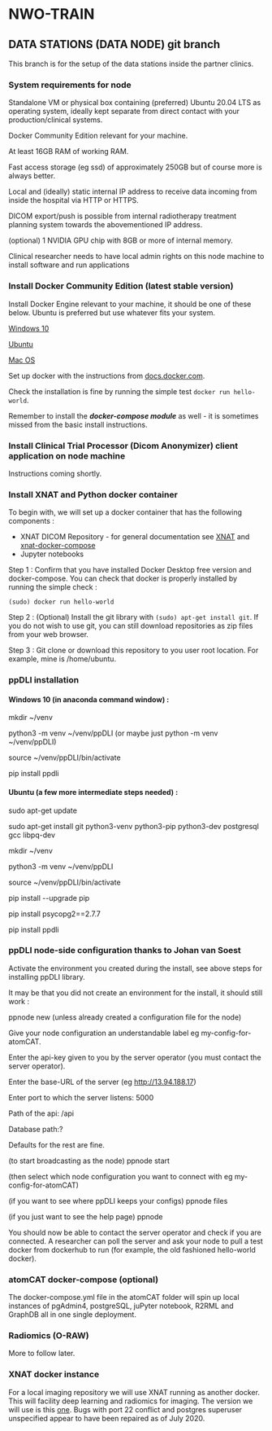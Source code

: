 # NWO-TRAIN

## DATA STATIONS (DATA NODE) git branch

This branch is for the setup of the data stations inside the partner clinics. 

### System requirements for node
Standalone VM or physical box containing (preferred) Ubuntu 20.04 LTS as operating system, ideally kept separate from direct contact with your production/clinical systems.

Docker Community Edition relevant for your machine.

At least 16GB RAM of working RAM.

Fast access storage (eg ssd) of approximately 250GB but of course more is always better.

Local and (ideally) static internal IP address to receive data incoming from inside the hospital via HTTP or HTTPS.

DICOM export/push is possible from internal radiotherapy treatment planning system towards the abovementioned IP address.

(optional) 1 NVIDIA GPU chip with 8GB or more of internal memory.

Clinical researcher needs to have local admin rights on this node machine to install software and run applications

### Install Docker Community Edition (latest stable version)

Install Docker Engine relevant to your machine, it should be one of these below. Ubuntu is preferred but use whatever fits your system.

[Windows 10](https://docs.docker.com/docker-for-windows/install/)

[Ubuntu](https://docs.docker.com/install/linux/docker-ce/ubuntu/)

[Mac OS](https://docs.docker.com/docker-for-mac/install/)

Set up docker with the instructions from [docs.docker.com](docs.docker.com).

Check the installation is fine by running the simple test ```docker run hello-world```.

Remember to install the ***docker-compose module*** as well - it is sometimes missed from the basic install instructions.


### Install Clinical Trial Processor (Dicom Anonymizer) client application on node machine

Instructions coming shortly.


### Install XNAT and Python docker container

To begin with, we will set up a docker container that has the following components :

- XNAT DICOM Repository - for general documentation see [XNAT](https://www.xnat.org/) and [xnat-docker-compose](https://github.com/NrgXnat/xnat-docker-compose)
- Jupyter notebooks

Step 1 : Confirm that you have installed Docker Desktop free version and docker-compose. You can check that docker is properly installed by running the simple check :

```
(sudo) docker run hello-world
```

Step 2 : (Optional) Install the git library with ```(sudo) apt-get install git```. If you do not wish to use git, you can still download repositories as zip files from your web browser.

Step 3 : Git clone or download this repository to you user root location. For example, mine is /home/ubuntu.

### ppDLI installation

#### Windows 10 (in anaconda command window) :
mkdir ~/venv

python3 -m venv ~/venv/ppDLI (or maybe just python -m venv ~/venv/ppDLI)

source ~/venv/ppDLI/bin/activate

pip install ppdli

#### Ubuntu (a few more intermediate steps needed) :
sudo apt-get update

sudo apt-get install git python3-venv python3-pip python3-dev postgresql gcc libpq-dev

mkdir ~/venv

python3 -m venv ~/venv/ppDLI

source ~/venv/ppDLI/bin/activate

pip install --upgrade pip

pip install psycopg2==2.7.7

pip install ppdli


### ppDLI node-side configuration thanks to Johan van Soest
Activate the environment you created during the install, see above steps for installing ppDLI library.

It may be that you did not create an environment for the install, it should still work :

ppnode new (unless already created a configuration file for the node)

Give your node configuration an understandable label eg my-config-for-atomCAT.

Enter the api-key given to you by the server operator (you must contact the server operator).

Enter the base-URL of the server (eg http://13.94.188.17)

Enter port to which the server listens: 5000

Path of the api: /api

Database path:?

Defaults for the rest are fine.

(to start broadcasting as the node) ppnode start

(then select which node configuration you want to connect with eg my-config-for-atomCAT)

(if you want to see where ppDLI keeps your configs) ppnode files

(if you just want to see the help page) ppnode

You should now be able to contact the server operator and check if you are connected. A researcher can poll the server
and ask your node to pull a test docker from dockerhub to run (for example, the old fashioned hello-world docker).

### atomCAT docker-compose (optional)

The docker-compose.yml file in the atomCAT folder will spin up local instances of pgAdmin4, postgreSQL, juPyter notebook, R2RML and GraphDB all in one single deployment.

### Radiomics (O-RAW)

More to follow later.

### XNAT docker instance

For a local imaging repository we will use XNAT running as another docker. This will facility deep learning and radiomics for imaging.
The version we will use is this [one](https://github.com/NrgXnat/xnat-docker-compose). Bugs with port 22 conflict and postgres superuser unspecified appear to have been repaired as of July 2020.


